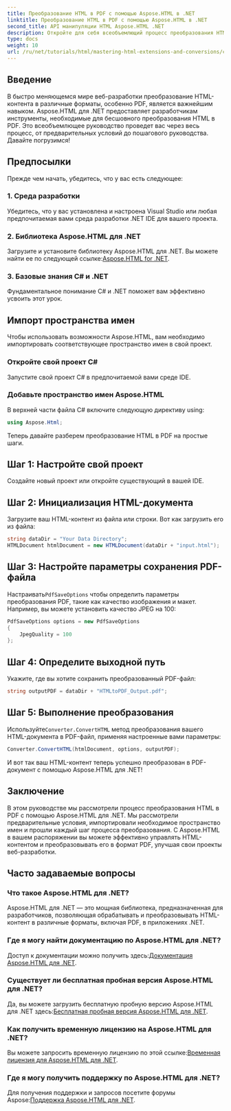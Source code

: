 ```yaml
---
title: Преобразование HTML в PDF с помощью Aspose.HTML в .NET
linktitle: Преобразование HTML в PDF с помощью Aspose.HTML в .NET
second_title: API манипуляции HTML Aspose.HTML .NET
description: Откройте для себя всеобъемлющий процесс преобразования HTML-контента в PDF с использованием мощной библиотеки Aspose.HTML для .NET. Это руководство предоставляет разработчикам четкие.
type: docs
weight: 10
url: /ru/net/tutorials/html/mastering-html-extensions-and-conversions/converting-html-to-pdf/
---
```

## Введение

В быстро меняющемся мире веб-разработки преобразование HTML-контента в различные форматы, особенно PDF, является важнейшим навыком. Aspose.HTML для .NET предоставляет разработчикам инструменты, необходимые для бесшовного преобразования HTML в PDF. Это всеобъемлющее руководство проведет вас через весь процесс, от предварительных условий до пошагового руководства. Давайте погрузимся!

## Предпосылки

Прежде чем начать, убедитесь, что у вас есть следующее:

### 1. Среда разработки
Убедитесь, что у вас установлена и настроена Visual Studio или любая предпочитаемая вами среда разработки .NET IDE для вашего проекта.

### 2. Библиотека Aspose.HTML для .NET
 Загрузите и установите библиотеку Aspose.HTML для .NET. Вы можете найти ее по следующей ссылке:[Aspose.HTML for .NET](https://releases.aspose.com/html/net/).

### 3. Базовые знания C# и .NET
Фундаментальное понимание C# и .NET поможет вам эффективно усвоить этот урок.

## Импорт пространства имен

Чтобы использовать возможности Aspose.HTML, вам необходимо импортировать соответствующее пространство имен в свой проект.

### Откройте свой проект C#
Запустите свой проект C# в предпочитаемой вами среде IDE.

### Добавьте пространство имен Aspose.HTML
В верхней части файла C# включите следующую директиву using:

```csharp
using Aspose.Html;
```

Теперь давайте разберем преобразование HTML в PDF на простые шаги.

## Шаг 1: Настройте свой проект
Создайте новый проект или откройте существующий в вашей IDE.

## Шаг 2: Инициализация HTML-документа
Загрузите ваш HTML-контент из файла или строки. Вот как загрузить его из файла:

```csharp
string dataDir = "Your Data Directory";
HTMLDocument htmlDocument = new HTMLDocument(dataDir + "input.html");
```

## Шаг 3: Настройте параметры сохранения PDF-файла
 Настраивать`PdfSaveOptions` чтобы определить параметры преобразования PDF, такие как качество изображения и макет. Например, вы можете установить качество JPEG на 100:

```csharp
PdfSaveOptions options = new PdfSaveOptions
{
    JpegQuality = 100
};
```

## Шаг 4: Определите выходной путь
Укажите, где вы хотите сохранить преобразованный PDF-файл:

```csharp
string outputPDF = dataDir + "HTMLtoPDF_Output.pdf";
```

## Шаг 5: Выполнение преобразования
 Используйте`Converter.ConvertHTML` метод преобразования вашего HTML-документа в PDF-файл, применяя настроенные вами параметры:

```csharp
Converter.ConvertHTML(htmlDocument, options, outputPDF);
```

И вот так ваш HTML-контент теперь успешно преобразован в PDF-документ с помощью Aspose.HTML для .NET!

## Заключение

В этом руководстве мы рассмотрели процесс преобразования HTML в PDF с помощью Aspose.HTML для .NET. Мы рассмотрели предварительные условия, импортировали необходимое пространство имен и прошли каждый шаг процесса преобразования. С Aspose.HTML в вашем распоряжении вы можете эффективно управлять HTML-контентом и преобразовывать его в формат PDF, улучшая свои проекты веб-разработки.

## Часто задаваемые вопросы

### Что такое Aspose.HTML для .NET?
Aspose.HTML для .NET — это мощная библиотека, предназначенная для разработчиков, позволяющая обрабатывать и преобразовывать HTML-контент в различные форматы, включая PDF, в приложениях .NET.

### Где я могу найти документацию по Aspose.HTML для .NET?
 Доступ к документации можно получить здесь:[Документация Aspose.HTML для .NET](https://reference.aspose.com/html/net/).

### Существует ли бесплатная пробная версия Aspose.HTML для .NET?
 Да, вы можете загрузить бесплатную пробную версию Aspose.HTML для .NET здесь:[Бесплатная пробная версия Aspose.HTML для .NET](https://releases.aspose.com/).

### Как получить временную лицензию на Aspose.HTML для .NET?
 Вы можете запросить временную лицензию по этой ссылке:[Временная лицензия для Aspose.HTML для .NET](https://purchase.conholdate.com/temporary-license/).

### Где я могу получить поддержку по Aspose.HTML для .NET?
 Для получения поддержки и запросов посетите форумы Aspose:[Поддержка Aspose.HTML для .NET](https://forum.aspose.com/).